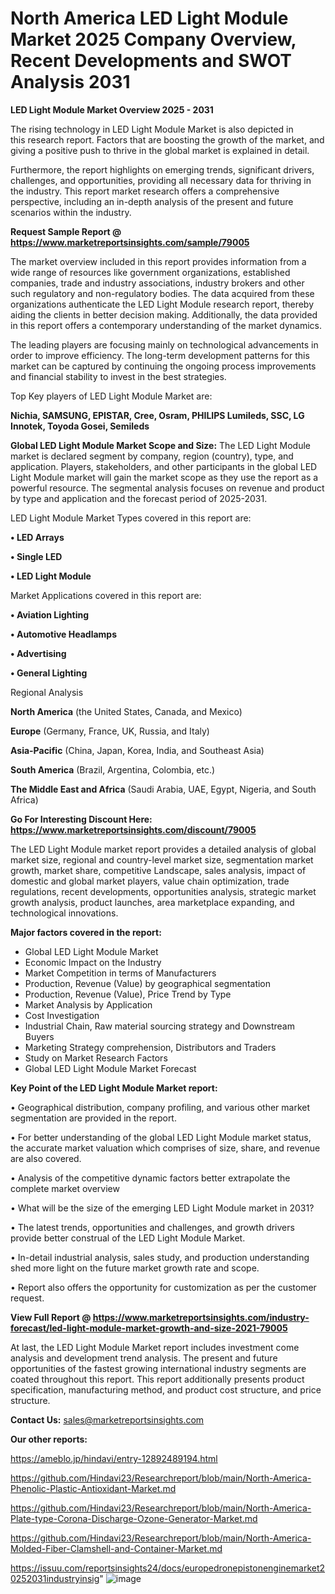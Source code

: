# North America LED Light Module Market 2025 Company Overview, Recent Developments and SWOT Analysis 2031

<Strong> LED Light Module Market Overview 2025 - 2031</strong>

The rising technology in LED Light Module Market is also depicted in this research report. Factors that are boosting the growth of the market, and giving a positive push to thrive in the global market is explained in detail.

Furthermore, the report highlights on emerging trends, significant drivers, challenges, and opportunities, providing all necessary data for thriving in the industry. This report market research offers a comprehensive perspective, including an in-depth analysis of the present and future scenarios within the industry.

<strong>Request Sample Report @ <a href=https://www.marketreportsinsights.com/sample/79005>https://www.marketreportsinsights.com/sample/79005</a></strong>

The market overview included in this report provides information from a wide range of resources like government organizations, established companies, trade and industry associations, industry brokers and other such regulatory and non-regulatory bodies. The data acquired from these organizations authenticate the LED Light Module research report, thereby aiding the clients in better decision making. Additionally, the data provided in this report offers a contemporary understanding of the market dynamics.

The leading players are focusing mainly on technological advancements in order to improve efficiency. The long-term development patterns for this market can be captured by continuing the ongoing process improvements and financial stability to invest in the best strategies.

Top Key players of LED Light Module Market are:

<strong>Nichia, SAMSUNG, EPISTAR, Cree, Osram, PHILIPS Lumileds, SSC, LG Innotek, Toyoda Gosei, Semileds</strong>

<strong><b>Global LED Light Module Market Scope and Size:</b></strong>
The LED Light Module market is declared segment by company, region (country), type, and application. Players, stakeholders, and other participants in the global LED Light Module market will gain the market scope as they use the report as a powerful resource. The segmental analysis focuses on revenue and product by type and application and the forecast period of 2025-2031.

LED Light Module Market Types covered in this report are:

<strong>• LED Arrays

• Single LED

• LED Light Module</strong>

Market Applications covered in this report are:

<strong>• Aviation Lighting

• Automotive Headlamps

• Advertising

• General Lighting</strong> 

Regional Analysis

<strong>North America</strong> (the United States, Canada, and Mexico)

<strong>Europe</strong> (Germany, France, UK, Russia, and Italy)

<strong>Asia-Pacific</strong> (China, Japan, Korea, India, and Southeast Asia)

<strong>South America</strong> (Brazil, Argentina, Colombia, etc.)

<strong>The Middle East and Africa</strong> (Saudi Arabia, UAE, Egypt, Nigeria, and South Africa)

<strong>Go For Interesting Discount Here: <a href=https://www.marketreportsinsights.com/discount/79005>https://www.marketreportsinsights.com/discount/79005</a></strong>

The LED Light Module market report provides a detailed analysis of global market size, regional and country-level market size, segmentation market growth, market share, competitive Landscape, sales analysis, impact of domestic and global market players, value chain optimization, trade regulations, recent developments, opportunities analysis, strategic market growth analysis, product launches, area marketplace expanding, and technological innovations.

<strong><b>Major factors covered in the report:</b></strong>
<ul>
  <li>Global LED Light Module Market </li>
  <li>Economic Impact on the Industry</li>
  <li>Market Competition in terms of Manufacturers</li>
  <li>Production, Revenue (Value) by geographical segmentation</li>
  <li>Production, Revenue (Value), Price Trend by Type</li>
  <li>Market Analysis by Application</li>
  <li>Cost Investigation</li>
  <li>Industrial Chain, Raw material sourcing strategy and Downstream Buyers</li>
  <li>Marketing Strategy comprehension, Distributors and Traders</li>
  <li>Study on Market Research Factors</li>
  <li>Global LED Light Module Market Forecast</li>
</ul>

<strong><b>Key Point of the LED Light Module Market report:</b></strong>

• Geographical distribution, company profiling, and various other market segmentation are provided in the report.

• For better understanding of the global LED Light Module market status, the accurate market valuation which comprises of size, share, and revenue are also covered.

• Analysis of the competitive dynamic factors better extrapolate the complete market overview

• What will be the size of the emerging LED Light Module market in 2031?

• The latest trends, opportunities and challenges, and growth drivers provide better construal of the LED Light Module Market.

• In-detail industrial analysis, sales study, and production understanding shed more light on the future market growth rate and scope.

• Report also offers the opportunity for customization as per the customer request.

<strong><b>View Full Report @ <a href=https://www.marketreportsinsights.com/industry-forecast/led-light-module-market-growth-and-size-2021-79005>https://www.marketreportsinsights.com/industry-forecast/led-light-module-market-growth-and-size-2021-79005</a></b></strong>


At last, the LED Light Module Market report includes investment come analysis and development trend analysis. The present and future opportunities of the fastest growing international industry segments are coated throughout this report. This report additionally presents product specification, manufacturing method, and product cost structure, and price structure.

<strong>Contact Us:</strong>
sales@marketreportsinsights.com

<strong>Our other reports:</strong>

<a href=https://ameblo.jp/hindavi/entry-12892489194.html>https://ameblo.jp/hindavi/entry-12892489194.html</a>

<a href=https://github.com/Hindavi23/Researchreport/blob/main/North-America-Phenolic-Plastic-Antioxidant-Market.md>https://github.com/Hindavi23/Researchreport/blob/main/North-America-Phenolic-Plastic-Antioxidant-Market.md</a>

<a href=https://github.com/Hindavi23/Researchreport/blob/main/North-America-Plate-type-Corona-Discharge-Ozone-Generator-Market.md>https://github.com/Hindavi23/Researchreport/blob/main/North-America-Plate-type-Corona-Discharge-Ozone-Generator-Market.md</a>

<a href=https://github.com/Hindavi23/Researchreport/blob/main/North-America-Molded-Fiber-Clamshell-and-Container-Market.md>https://github.com/Hindavi23/Researchreport/blob/main/North-America-Molded-Fiber-Clamshell-and-Container-Market.md</a>

<a href=https://issuu.com/reportsinsights24/docs/europedronepistonenginemarket20252031industryinsig>https://issuu.com/reportsinsights24/docs/europedronepistonenginemarket20252031industryinsig</a>"
![image](https://github.com/user-attachments/assets/9eff8dff-8a48-481b-94ef-3644606b0564)

